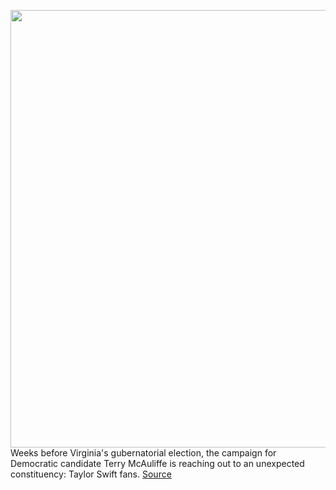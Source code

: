 <img src='https://cdn.vox-cdn.com/thumbor/sNED4ITTfVrJp5_q7NZpF--KuM4=/0x0:5000x2813/1200x800/filters:focal(2100x1007:2900x1807)/cdn.vox-cdn.com/uploads/chorus_image/image/69954944/1272912319.0.jpg' width='700px' /><br/>
Weeks before Virginia's gubernatorial election, the campaign for Democratic candidate Terry McAuliffe is reaching out to an unexpected constituency: Taylor Swift fans.
<a href='https://www.theverge.com/2021/10/5/22710848/taylor-swift-scooter-braun-masters-glenn-youngkin-virginia-mcauliffe'> Source <a/>